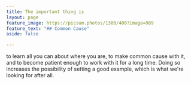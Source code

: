 ```yaml
---
title: The important thing is
layout: page
feature_image: https://picsum.photos/1300/400?image=989
feature_text: "## Common Cause"
aside: false

---
```

to learn all you can about where you are, to make common cause with it, and to become patient enough to work with it for a long time. Doing so increases the possibility of setting a good example, which is what we're looking for after all.